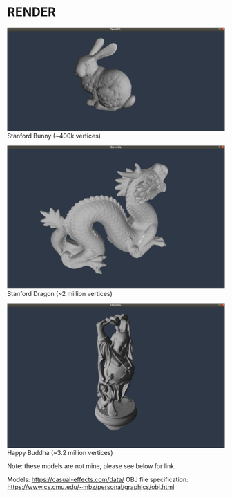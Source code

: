 # RENDER

![Stanford Bunny](images/stanford-bunny.png)
Stanford Bunny (~400k vertices)


![Stanford Dragon](images/stanford-dragon.png)
Stanford Dragon (~2 million vertices)


![Happy Buddha](images/happy-buddha.png)
Happy Buddha (~3.2 million vertices)


Note: these models are not mine, please see below for link.


Models: https://casual-effects.com/data/
OBJ file specification: https://www.cs.cmu.edu/~mbz/personal/graphics/obj.html
